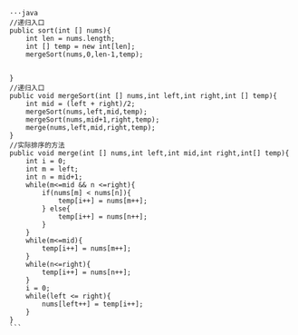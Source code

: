     
    ···java
    //递归入口
    public sort(int [] nums){
        int len = nums.length;
        int [] temp = new int[len];
        mergeSort(nums,0,len-1,temp);


    }
    //递归入口
    public void mergeSort(int [] nums,int left,int right,int [] temp){
        int mid = (left + right)/2;
        mergeSort(nums,left,mid,temp);
        mergeSort(nums,mid+1,right,temp);
        merge(nums,left,mid,right,temp);
    }
    //实际排序的方法
    public void merge(int [] nums,int left,int mid,int right,int[] temp){
        int i = 0;
        int m = left;
        int n = mid+1;
        while(m<=mid && n <=right){
            if(nums[m] < nums[n]){
                temp[i++] = nums[m++];
            } else{
                temp[i++] = nums[n++];
            }
        }
        while(m<=mid){
            temp[i++] = nums[m++];
        }
        while(n<=right){
            temp[i++] = nums[n++];
        }
        i = 0;
        while(left <= right){
            nums[left++] = temp[i++];
        }
    }
    ```
    
